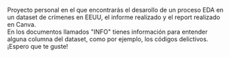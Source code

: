 Proyecto personal en el que encontrarás el desarollo de un proceso EDA en un dataset de crímenes en EEUU, el informe realizado y el report realizado en Canva.\
En los documentos llamados "INFO" tienes información para entender alguna columna del dataset, como por ejemplo, los códigos delictivos. \
¡Espero que te guste!
